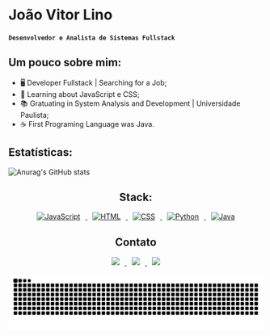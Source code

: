 # João Vitor Lino

**`Desenvolvedor e Analista de Sistemas Fullstack`**

<h2>Um pouco sobre mim:</h2>
<ul>
  <li>🖥️ Developer Fullstack | Searching for a Job;</li>
  <li>🌱 Learning about JavaScript e CSS;</li>
  <li>📚 Gratuating in System Analysis and Development | Universidade Paulista;</li>
  <li>☕ First Programing Language was Java.</li>
</ul>

<h2>Estatísticas:</h2>

![Anurag's GitHub stats](https://github-readme-stats.vercel.app/api?username=joaovitorlino&show_icons=true&theme=cobalt)

<h2 align="center">Stack:</h2>
<p align="center">
    <a href="https://developer.mozilla.org/pt-BR/docs/Web/JavaScript" target="_blank">
      <img alt="JavaScript" src="https://encrypted-tbn0.gstatic.com/images?q=tbn:ANd9GcRuHnJDLOcdm_0b6N6kNj-1OvO9KhKYgqIy0w&s" height="50px" hspace="10">
    </a>
    <a href="https://en.wikipedia.org/wiki/HTML5" target="_blank">
      <img alt="HTML" src="https://cdn-icons-png.freepik.com/512/5968/5968267.png" height="50px" hspace="10"
        />
    </a>
    <a href="https://developer.mozilla.org/pt-BR/docs/Web/CSS" target="_blank">
      <img alt="CSS" src="https://www.svgrepo.com/show/303481/css-3-logo.svg" height="50px" hspace="10"
        />
    </a>
    <a href="https://www.python.org/" target="_blank">
      <img alt="Python" src="https://upload.wikimedia.org/wikipedia/commons/1/1f/Python_logo_01.svg" height="50px" hspace="10"
        />
    </a>
    <a href="https://www.java.com/pt-BR/download/help/whatis_java.html" target="_blank"><img alt="Java" src="https://img.icons8.com/color/512/java-coffee-cup-logo.png" height="50px" hspace="10"
        />
    </a>
</p>

<h2 align="center">Contato</h2>

<p align="center">
  <a href="https://wa.me/19989323948" target="_blank">
    <img src="https://img.shields.io/badge/WhatsApp-25D366?style=for-the-badge&logo=whatsapp&logoColor=white" height="40px" hspace="10"
      />
  </a>
  <a href="https://www.instagram.com/jvl.martins/" target="_blank">
    <img src="https://img.shields.io/badge/Instagram-E4405F?style=for-the-badge&logo=instagram&logoColor=white" height="40px" hspace="10"
      />
  </a>
  <a href="https://www.linkedin.com/in/jo%C3%A3o-vitor-martins-3a223025b/" target="_blank">
    <img src="https://img.shields.io/badge/LinkedIn-0077B5?style=for-the-badge&logo=linkedin&logoColor=white" height="40px" hspace="10"
      ;>
  </a>
</p>

<img src="https://raw.githubusercontent.com/joaovitorlino/joaovitorlino/output/snake.svg" alt="Snake animation" />

